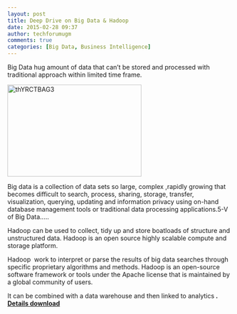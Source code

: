 ```yaml
---
layout: post
title: Deep Drive on Big Data & Hadoop
date: 2015-02-28 09:37
author: techforumugm
comments: true
categories: [Big Data, Business Intelligence]
---
```

Big Data hug amount of data that can’t be stored and processed with traditional approach within limited time frame.

<img class="alignnone size-full wp-image-355" src="https://techforumugm.files.wordpress.com/2015/07/thyrctbag3.jpg" alt="thYRCTBAG3" width="301" height="207" />

Big data is a collection of data sets so large, complex ,rapidly growing that becomes difficult to search, process, sharing, storage, transfer, visualization, querying, updating and information privacy using on-hand database management tools or traditional data processing applications.5-V of Big Data.....

Hadoop can be used to collect, tidy up and store boatloads of structure and unstructured data. Hadoop is an open source highly scalable compute and storage platform.

Hadoop  work to interpret or parse the results of big data searches through specific proprietary algorithms and methods. Hadoop is an open-source software framework or tools under the Apache license that is maintained by a global community of users.

It can be combined with a data warehouse and then linked to analytics<strong> .
<a href="https://gallery.technet.microsoft.com/Deep-Drive-on-Big-Data-81cc6276?redir=0">Details download </a>
</strong>

&nbsp;
